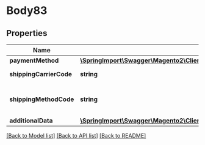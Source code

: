 # Body83

## Properties
Name | Type | Description | Notes
------------ | ------------- | ------------- | -------------
**paymentMethod** | [**\SpringImport\Swagger\Magento2\Client\Model\QuoteDataPaymentInterface**](QuoteDataPaymentInterface.md) |  | 
**shippingCarrierCode** | **string** | The carrier code. | [optional] 
**shippingMethodCode** | **string** | The shipping method code. | [optional] 
**additionalData** | [**\SpringImport\Swagger\Magento2\Client\Model\QuoteDataTotalsAdditionalDataInterface**](QuoteDataTotalsAdditionalDataInterface.md) |  | [optional] 

[[Back to Model list]](../README.md#documentation-for-models) [[Back to API list]](../README.md#documentation-for-api-endpoints) [[Back to README]](../README.md)


